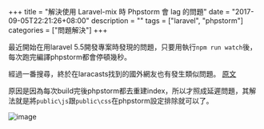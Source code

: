+++
title = "解決使用 Laravel-mix 時 Phpstorm 會 lag 的問題"
date = "2017-09-05T22:21:26+08:00"
description = ""
tags = ["laravel", "phpstorm"]
categories = ["問題解決"]
+++

最近開始在用laravel 5.5開發專案時發現的問題，只要用執行`npm run watch`後，
每次跑完編譯phpstorm都會停頓幾秒。

經過一番搜尋，終於在laracasts找到的國外網友也有發生類似問題。 
[原文](https://laracasts.com/discuss/channels/javascript/laravel-mix-phpstorm-lag)

原因是因為每次build完後phpstorm都去重建index，所以才照成延遲問題，其解法就是將`public\js`跟`public\css`在phpstorm設定排除就可以了。

![image](/img/2017_09_05_solve_laravel_mix_phpstorm_lag.png)
